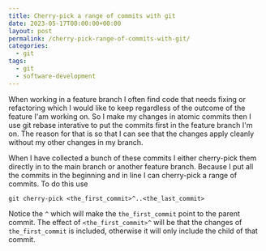 ```yaml
---
title: Cherry-pick a range of commits with git
date: 2023-05-17T00:00:00+00:00
layout: post
permalink: /cherry-pick-range-of-commits-with-git/
categories:
  - git
tags:
  - git
  - software-development
---
```


When working in a feature branch I often find code that needs fixing or refactoring which I would like to keep regardless of the outcome of the feature I'am working on. So I make my changes in atomic commits then I use git rebase interative to put the commits first in the feature branch I'm on. The reason for that is so that I can see that the changes apply cleanly without my other changes in my branch. 

When I have collected a bunch of these commits I either cherry-pick them directly in to the main branch or another feature branch. Because I put all the commits in the beginning and in line I can cherry-pick a range of commits. To do this use

`git cherry-pick <the_first_commit>^..<the_last_commit>`

Notice the `^` which will make the `the_first_commit` point to the parent commit. The effect of `<the_first_commit>^` will be that the changes of `the_first_commit` is included, otherwise it will only include the child of that commit.